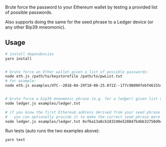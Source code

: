Brute force the password to your Ethereum wallet by testing a provided list of possible passwords.

Also supports doing the same for the seed phrase to a Ledger device (or any other Bip39 mneomonic).

## Usage

````bash
# install dependencies
yarn install


# brute force an Ether wallet given a list of possible passwords:
node eth.js /path/to/keystorefile /path/to/pwList.txt
# for example:
node eth.js examples/UTC--2018-04-29T10-08-25.072Z--1f7c98090febf46155496a370002a10af7eb6766 examples/eth.txt


# brute force a bip39 mneomonic phrase (e.g. for a ledger) given list of possible phrases:
node ledger.js examples/ledger.txt

# if you know the first Ethereum address derived from your seed phrase
#   you can optionally provide it to make the correct seed phrase more clear in the output:
node ledger.js examples/ledger.txt 0xf6a13a0cb183240e528847b4bb32750d9c402f5e
````

Run tests (auto runs the two examples above):

````bash
yarn test
````
